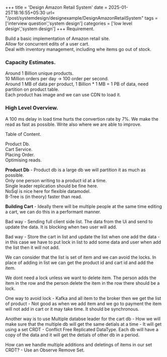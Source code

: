 +++
title = 'Design Amazon Retail System'
date = 2025-01-25T18:16:55+05:30
url= "/post/systemdesign/designexample/DesignAmazonRetailSystem"
tags = ['interview question','system design']
categories = ['low level design','system design']
+++
Requirement.

Build a basic implementation of Amazon retail site.  
Allow for concurrent edits of a user cart.  
Deal with inventory management, including whe items go out of stock.

### Capacity Estimates.

Around 1 Billion unique products.  
10 Million orders per day -> 100 order per second.  
Around 1 MB of data per product, 1 Billion \* 1 MB = 1 PB of data, need partition on product table.  
Each product has image and we can use CDN to load it.

### High Level Overview.

A 100 ms delay in load time hurts the convertion rate by 7%. We make the read as fast as possible. Write also where we are able to improve.

Table of Content.

Product Db.  
Cart Service.  
Placing Order.  
Optimising reads.

**Product Db** - Product db is a large db we will partition it as much as possible.  
Only one person writing to a product id at a time.  
Single leader replication should be fine here.  
NoSql is nice here for flexible datamodel.  
B-Tree is (in theory) faster than read.

**Building Cart** - Ideally there will be multiple people at the same time editing a cart, we can do this in a performant manner.

Bad way - Sending full client side list. The data from the Ui and send to update the data. It is blocking when two user will add.

Bad way - Store the cart in list and update the list when one add the data - in this case we have to put lock in list to add some data and user when add the list then it will not add.

We can consider that the list is set of item and we can avoid the locks. In place of adding in list we can get the product id and cart id and add the item.

We dont need a lock unless we want to delete item. The person adds the item in the row and the person delete the item in the row there should be a lock.

One way to avoid lock - Kafka and all item to the broker then we get the list of product - Not good as when we add item and we go to payment the item will not add in cart or it may take time. It should be synchronous.

Another way is to use Multiple databse leader for the cart db - How we will make sure that the multiple db will get the same detials at a time - It will get using a set CRDT - Conflict Free Replicated DataType. Each db will have a copy of the data and it will get the detials of other db in a period.

How can we handle multiple additions and deletings of items in our set CRDT? - Use an Observe Remove Set.